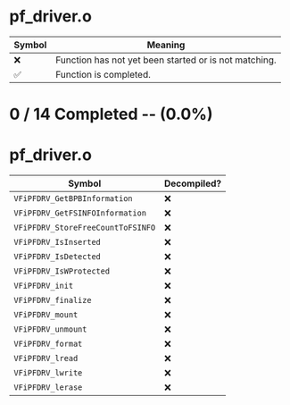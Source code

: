 # pf_driver.o
| Symbol | Meaning 
| ------------- | ------------- 
| :x: | Function has not yet been started or is not matching. 
| :white_check_mark: | Function is completed. 


# 0 / 14 Completed -- (0.0%)
# pf_driver.o
| Symbol | Decompiled? |
| ------------- | ------------- |
| `VFiPFDRV_GetBPBInformation` | :x: |
| `VFiPFDRV_GetFSINFOInformation` | :x: |
| `VFiPFDRV_StoreFreeCountToFSINFO` | :x: |
| `VFiPFDRV_IsInserted` | :x: |
| `VFiPFDRV_IsDetected` | :x: |
| `VFiPFDRV_IsWProtected` | :x: |
| `VFiPFDRV_init` | :x: |
| `VFiPFDRV_finalize` | :x: |
| `VFiPFDRV_mount` | :x: |
| `VFiPFDRV_unmount` | :x: |
| `VFiPFDRV_format` | :x: |
| `VFiPFDRV_lread` | :x: |
| `VFiPFDRV_lwrite` | :x: |
| `VFiPFDRV_lerase` | :x: |
